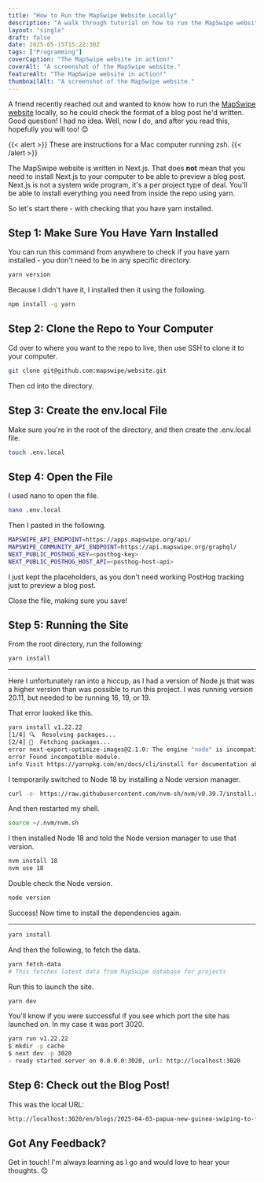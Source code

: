 ```yaml
---
title: "How to Run the MapSwipe Website Locally"
description: "A walk through tutorial on how to run the MapSwipe website locally."
layout: "single"
draft: false
date: 2025-05-15T15:22:30Z
tags: ["Programming"]
coverCaption: "The MapSwipe website in action!"
coverAlt: "A screenshot of the MapSwipe website."
featureAlt: "The MapSwipe website in action!"
thumbnailAlt: "A screenshot of the MapSwipe website."
---
```


A friend recently reached out and wanted to know how to run the [MapSwipe website](https://mapswipe.org/en/) locally, so he could check the format of a blog post he'd written. Good question! I had no idea. Well, now I do, and after you read this, hopefully you will too! 😊 

{{< alert >}}
These are instructions for a Mac computer running zsh. 
{{< /alert >}}

The MapSwipe website is written in Next.js. That does **not** mean that you need to install Next.js to your computer to be able to preview a blog post. Next.js is not a system wide program, it's a per project type of deal. You'll be able to install everything you need from inside the repo using yarn.

So let's start there - with checking that you have yarn installed. 

## Step 1: Make Sure You Have Yarn Installed

You can run this command from anywhere to check if you have yarn installed - you don't need to be in any specific directory.

```bash
yarn version
```

Because I didn't have it, I installed then it using the following.

```bash
npm install -g yarn
```

## Step 2: Clone the Repo to Your Computer

Cd over to where you want to the repo to live, then use SSH to clone it to your computer.

```bash
git clone git@github.com:mapswipe/website.git
```

Then cd into the directory.

## Step 3: Create the env.local File

Make sure you're in the root of the directory, and then create the .env.local file.

```bash
touch .env.local
```

## Step 4: Open the File 

I used nano to open the file.

```bash 
nano .env.local
```

Then I pasted in the following.

```bash
MAPSWIPE_API_ENDPOINT=https://apps.mapswipe.org/api/
MAPSWIPE_COMMUNITY_API_ENDPOINT=https://api.mapswipe.org/graphql/
NEXT_PUBLIC_POSTHOG_KEY=<posthog-key>
NEXT_PUBLIC_POSTHOG_HOST_API=<posthog-host-api>
```

I just kept the placeholders, as you don't need working PostHog tracking just to preview a blog post.

Close the file, making sure you save! 

## Step 5: Running the Site

From the root directory, run the following: 

```bash
yarn install 
```
------------------

Here I unfortunately ran into a hiccup, as I had a version of Node.js that was a higher version than was possible to run this project. I was running version 20.11, but needed to be running 16, 19, or 19.

That error looked like this. 

```bash
yarn install v1.22.22
[1/4] 🔍  Resolving packages...
[2/4] 🚚  Fetching packages...
error next-export-optimize-images@2.1.0: The engine "node" is incompatible with this module. Expected version "^16.0.0 || ^18.0.0 || ^19.0.0". Got "20.11.0"
error Found incompatible module.
info Visit https://yarnpkg.com/en/docs/cli/install for documentation about this command.
```
I temporarily switched to Node 18 by installing a Node version manager.

```bash
curl -o- https://raw.githubusercontent.com/nvm-sh/nvm/v0.39.7/install.sh | bash
```

And then restarted my shell.

```bash
source ~/.nvm/nvm.sh
```

I then installed Node 18 and told the Node version manager to use that version.

```bash
nvm install 18
nvm use 18
```
Double check the Node version.

```bash
node version
```

Success! Now time to install the dependencies again.

------------------

```bash
yarn install
```

And then the following, to fetch the data.

```bash
yarn fetch-data
# This fetches latest data from MapSwipe database for projects
```
Run this to launch the site.

```bash
yarn dev
```
You'll know if you were successful if you see which port the site has launched on. In my case it was port 3020.

```bash
yarn run v1.22.22
$ mkdir -p cache
$ next dev -p 3020
- ready started server on 0.0.0.0:3020, url: http://localhost:3020
```

## Step 6: Check out the Blog Post! 

This was the local URL:

```bash
http://localhost:3020/en/blogs/2025-04-03-papua-new-guinea-swiping-to-find-airstrips/
```

## Got Any Feedback? 

Get in touch! I'm always learning as I go and would love to hear your thoughts. 😊